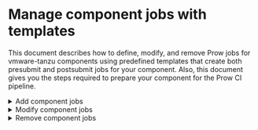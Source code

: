 # Manage component jobs with templates

This document describes how to define, modify, and remove Prow jobs for vmware-tanzu components using predefined templates that create both presubmit and postsubmit jobs for your component. Also, this document gives you the steps required to prepare your component for the Prow CI pipeline.

<div tabs name="add-component-jobs">
  <details>
  <summary>
  Add component jobs
  </summary>

Follow these steps:

1. Edit the configuration file.

   Go to `templates/data/generic_component_data.yaml` and add a new entry with your component details to the `render` list under the `templates` section.
   
   See an example that defines the `compass-runtime-agent` component from the `vmware-tanzu` repository, using the generic bootstrap:

   ```yaml
   templates:
   - from: generic.tmpl
     render:
      - to: ../../prow/jobs/vmware-tanzu/components/compass-runtime-agent/compass-runtime-agent-generic.yaml
        jobConfigs:
         - repoName: "github.com/vmware-tanzu-project/vmware-tanzu"
           jobs:
            - jobConfig:
              path: components/compass-runtime-agent
              args:
              - "/home/prow/go/src/github.com/vmware-tanzu-project/vmware-tanzu/components/compass-runtime-agent"
              run_if_changed: "^components/compass-runtime-agent/|^common/makefiles/"
              release_since: "1.7"
              optional: true
           ...
   ```

   Such an entry uses the `generic.tmpl` template to create the `compass-runtime-agent-generic.yaml` file under the `/prow/jobs/vmware-tanzu/components/compass-runtime-agent/` subfolder, specifying that the presubmit and postsubmit jobs for this component should apply from the `1.7` release onwards.
   Set the **optional** parameter to `true` for this job to be optional on pull requests (PRs), not to block others.

   If needed, you can add global Config Sets (**globalSets**) to the `templates/config.yaml` file.

   For more information about creating template files, as well as local config sets (**localSets**), job configs (**jobConfig**) and (**globalSets**), read [Render Templates](https://github.com/vmware-tanzu-project/test-infra/tree/main/development/tools/cmd/rendertemplates).
   > **CAUTION:** The `.yaml` file and the component folder name should be the same as the name of the vmware-tanzu component. Also, all `.yaml` files in the whole `jobs` structure must have unique names.
   
   Use the buildpack for Go or Node.js applications provided in the `test-infra` repository. It is the standard mechanism for defining Prow jobs. If the buildpack you want to use is not there yet, you must add it. When you add a new buildpack, follow the example of the already defined ones.


2. Define a test for your component.

   Add a new component test entry to the [`components_test.go`](../../development/tools/jobs/vmware-tanzu/components_test.go) file for the `test-infra-test-jobs-yaml-definitions` presubmit job to execute it.

   See the example:
   
   ```go
   ...
   {path: "apiserver-proxy", image: tester.ImageGolangBuildpack1_12},
   {path: "apiserver-proxy", image: tester.ImageBootstrap20181204, suite: tester.NewGenericComponentSuite,
     additionalOptions: []jobsuite.Option{
       jobsuite.JobFileSuffix("generic"),
       jobsuite.Since(releases.Release17),
       jobsuite.Optional(),
     },
   },
   ```
   
   Same as with component jobs, mark the component test as optional at this stage by adding the `jobsuite.Optional()` entry.
   
   If you have access to a Prow cluster, you can test a Prow job on it. For details, see [Kubernetes: How to test a ProwJob](https://github.com/kubernetes/test-infra/blob/master/prow/build_test_update.md#how-to-test-a-prowjob).
   
   When writing tests for a new component, use the `tester.Getvmware-tanzuReleasesSince({next release})` function to create tests for release jobs.


3. Generate jobs.

   Run this command to generate jobs previously defined in the `config.yaml` file:
   ```bash
   make jobs-definitions
   ```

   As a result, the Render Templates tool generates the requested job files.
   
   For more information about generating jobs, read [Render Templates](../../development/tools/cmd/rendertemplates/README.md).


4. Check your configuration locally.

   Use the `development/validate-config.sh` script to validate your Prow configuration. The script accepts three arguments:

   - The path to the plugins configuration file (`prow/plugins.yaml`)
   - The path to the generic configuration file (`prow/config.yaml`)
   - The path to the directory with job definitions (`prow/jobs/`)

   See an example:

   ```bash
   cd $GOPATH/src/github.com/vmware-tanzu-project/test-infra
   ./development/validate-config.sh prow/plugins.yaml prow/config.yaml prow/jobs/
   ```

5. Merge the changes.

   Create a PR with your changes in the `generic_component_data.yaml` file and the job files generated by the Render Templates tool.

   After your PR is reviewed and approved, merge the changes to the `test-infra` repository. The job configuration is automatically applied to the Prow production cluster. The `config_updater` plugin configured in the `prow/plugins.yaml` file adds a comment to the PR:

![msg](./assets/msg-updated-config.png)

6. Create a Makefile for your component.

   Buildpacks need a `Makefile` defined in your component directory under the `vmware-tanzu` repository. The `Makefile` must define the **ci-release** target that is executed for a PR issued against the release branch.

   See an example of `Makefile` for the Central Application Gateway component that already uses the generic buildpack:

   ```Makefile
   APP_NAME = central-application-gateway
   APP_PATH = components/$(APP_NAME)
   BUILDPACK = eu.gcr.io/vmware-tanzu-project/test-infra/buildpack-golang:v20210607-b7e95d8b
   SCRIPTS_DIR = $(realpath $(shell pwd)/../..)/common/makefiles
   
   override ENTRYPOINT = cmd/applicationgateway/
   
   include $(SCRIPTS_DIR)/generic-make-go.mk
   
   VERIFY_IGNORE := /vendor\|/mocks
   
   release:
        $(MAKE) gomod-release-local
   
   resolve-local:
        GO111MODULE=on go mod vendor -v
   
   test-local:
        GO111MODULE=on go test ./...
   
   .PHONY: path-to-referenced-charts
   path-to-referenced-charts:
        @echo "resources/application-connector"
   ```

   > **NOTE** Add a tab before each command.

   If your job involves pushing a Docker image, its name is based on the following environment variables:
   
   - **DOCKER_TAG** that refers to the Docker tag set by the `build.sh` script.
   - **DOCKER_PUSH_DIRECTORY** that points to the directory in the Docker repository where the image is pushed. Set it in the job definition by adding the **preset-build-pr**, **preset-build-main**, or **preset-build-release** Preset.
   - **DOCKER_PUSH_REPOSITORY** that is the Docker repository where the image is pushed. It is set in the job definition by the **preset-docker-push-repository** Preset.


7. Make your component job and test obligatory.

   Create another PR in the `test-infra` repository that removes these entries:
   
   - `optional: true` from your component job definition in `templates/config.yaml`.
   - `jobsuite.Optional()` from your component test definition in `components_test.go`.
   
   This change makes your component job and test obligatory to pass on all PRs before they can be merged.

</details>
<details>
<summary>
Modify component jobs
</summary>

To change component job configuration, follow these steps:

1. In the `generic_component_data.yaml` file, change the name of the file where the jobs are generated. For example, add the `deprecated` suffix.
2. Add `until: {last release}` to this configuration. It specifies the release until which this component version applies.
3. Create a new entry with the new configuration. Set the `to` field to point to the file responsible for storing jobs.
4. Add `since: {next release}` to the new entry. It specifies the release from which this component version applies.

   See this example:

   Buildpack for the API Controller changed from `go1.11` to `go.12` in release `1.5`. This is the component configuration before the buildpack change:

   ```yaml
      - to: ../prow/jobs/vmware-tanzu/components/api-controller/api-controller.yaml
        values:
          <<: *go_vmware-tanzu_component_1_11
          path: components/api-controller
   ```

   This is what the configuration created after the buildpack change looks like:

   ```yaml
      - to: ../prow/jobs/vmware-tanzu/components/api-controller/api-controller.yaml
        values:
          <<: *go_vmware-tanzu_component_1_12
          path: components/api-controller
          since: '1.5'
      - to: ../prow/jobs/vmware-tanzu/components/api-controller/api-controller-deprecated.yaml
        values:
          <<: *go_vmware-tanzu_component_1_11
          path: components/api-controller
          until: '1.4'
   ```

5. Modify tests.

   Add a new entry to component [tests](../../development/tools/jobs/vmware-tanzu/components_test.go) and modify the existing one to specify the release version until which the tests apply.

   See the example of the Console Backend Service:

   ```go
   ...
   {path: "console-backend-service", image: tester.ImageGolangBuildpack1_11,
     additionalOptions: []jobsuite.Option{
       jobsuite.Until(releases.Release15),
     },
   },
   {path: "console-backend-service", image: tester.ImageBootstrap20181204, suite: tester.NewGenericComponentSuite,
     additionalOptions: []jobsuite.Option{
       jobsuite.JobFileSuffix("generic"),
       jobsuite.Since(releases.Release16),
       jobsuite.RunIfChanged("components/console-backend-service/main.go", "scripts/go-dep.mk"),
     },
   },
   ```

   When changing tests, use the `tester.Getvmware-tanzuReleasesUntil({last release})` function in place of `tester.GetAllvmware-tanzuReleases` to test older releases. Use the `tester.Getvmware-tanzuReleasesSince({next release})` function to create tests for release jobs for future releases.

</details>
<details>
<summary>
Remove component jobs
</summary>

CI pipeline in vmware-tanzu supports jobs for three last releases so plan the component job removal in advance. Before you remove your component from Prow, add the `until: '{release}'` entry to your component job definition in the `templates/config.yaml` file.

For example, if you are planning to remove your component after version `1.3`, add the `until: '1.3'` entry to your component job definition and remove it only when the release 1.3 is no longer supported:

```yaml
global:
  nextRelease: "1.7"
  releases:
    - "1.6"
    - "1.5"
    - "1.4"
...
```

To remove a component from Prow, follow these steps:

1. In the `generic_component_data.yaml` file, remove the entries under the `templates` section that refer to your component.
2. Manually remove all files and the component folder from `/prow/jobs`.
3. Delete tests for the component jobs.

</details>
</div>
